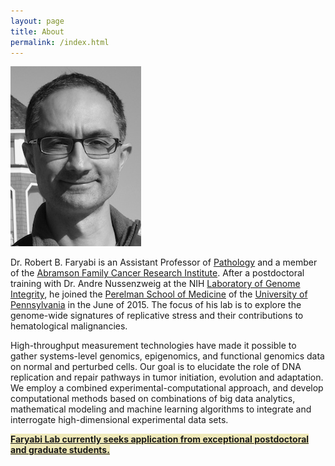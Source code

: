 ```yaml
---
layout: page
title: About
permalink: /index.html
---
```


![Prof. R. B. Faryabi](assets/photo.jpg)

Dr. Robert B. Faryabi is an Assistant Professor of [Pathology](http://pathology.med.upenn.edu/) and a member of the [Abramson Family Cancer Research Institute](http://www.afcri.upenn.edu/). After a postdoctoral training with Dr. Andre Nussenzweig at the NIH [Laboratory of Genome Integrity](https://ccr.cancer.gov/Laboratory-of-Genome-Integrity), he joined the [Perelman School of Medicine](http://www.med.upenn.edu/) of the [University of Pennsylvania](http://www.upenn.edu/) in the June of 2015. The focus of his lab is to explore the genome-wide signatures of replicative stress and their contributions to hematological malignancies.

High-throughput measurement technologies have made it possible to gather systems-level genomics, epigenomics, and functional genomics data on normal and perturbed cells. Our goal is to elucidate the role of DNA replication and repair pathways in tumor initiation, evolution and adaptation. We employ a combined experimental-computational approach, and develop computational methods based on combinations of big data analytics, mathematical modeling and machine learning algorithms to integrate and interrogate high-dimensional experimental data sets.

<strong><span style="background-color:rgba(239, 233, 185, 1)">[Faryabi Lab currently seeks application from exceptional postdoctoral and graduate students.](./positions.html)</span><strong>

<!--<strong><span style="background-color:rgba(0, 0, 0, 0.0970588)">[Faryabi Lab currently seeks application from exceptional postdoctoral and graduate students.](/positions.html/)</span><strong>-->



